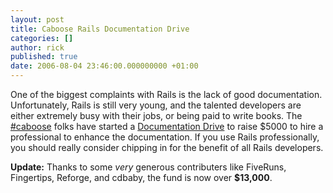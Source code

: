 ```yaml
---
layout: post
title: Caboose Rails Documentation Drive
categories: []
author: rick
published: true
date: 2006-08-04 23:46:00.000000000 +01:00
---
```

<p>One of the biggest complaints with Rails is the lack of good documentation.  Unfortunately, Rails is still very young, and the talented developers are either extremely busy with their jobs, or being paid to write books.  The <a href="http://caboo.se">#caboose</a> folks have started a <a href="http://blog.caboo.se/pages/documentation_drive">Documentation Drive</a> to raise $5000 to hire a professional to enhance the documentation.  If you use Rails professionally, you should really consider chipping in for the benefit of all Rails developers.</p>
<p><strong>Update:</strong>  Thanks to some <em>very</em> generous contributers like FiveRuns, Fingertips, Reforge, and cdbaby, the fund is now over <strong>$13,000</strong>.</p>